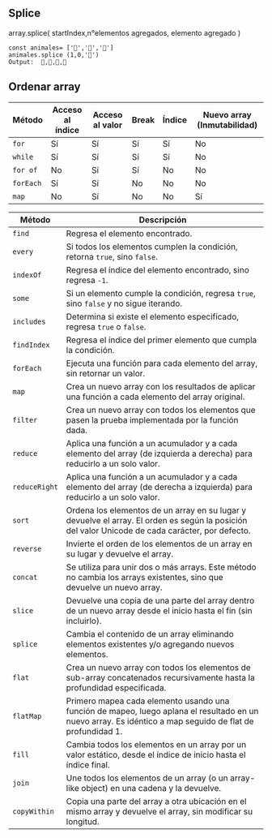 ## Splice
array.splice( startIndex,n°elementos agregados, elemento agregado )
 
`const animales= ['🐢','🐸','🐷']`
<br>
`animales.splice (1,0,'🦊')`
<br>
`Output:  🐢,🦊,🐸,🐷`

## Ordenar array

| **Método** | **Acceso al índice** | **Acceso al valor** | **Break** | **Índice** | **Nuevo array (Inmutabilidad)** |
|------------|-----------------------|---------------------|-----------|------------|-----------------|
| `for`      | Sí                    | Sí                  | Sí        | Sí         | No              |
| `while`    | Sí                    | Sí                  | Sí        | Sí         | No              |
| `for of`   | No                    | Sí                  | Sí        | No         | No              |
| `forEach`  | Sí                    | Sí                  | No        | No         | No              |
| `map`      | No                    | Sí                  | No        | No         | Sí              |



| **Método**    | **Descripción**                                                                                 |
|---------------|-------------------------------------------------------------------------------------------------|
| `find`        | Regresa el elemento encontrado.                                                                 |
| `every`       | Si todos los elementos cumplen la condición, retorna `true`, sino `false`.                      |
| `indexOf`     | Regresa el índice del elemento encontrado, sino regresa `-1`.                                   |
| `some`        | Si un elemento cumple la condición, regresa `true`, sino `false` y no sigue iterando.           |
| `includes`    | Determina si existe el elemento especificado, regresa `true` o `false`.                         |
| `findIndex`   | Regresa el índice del primer elemento que cumpla la condición.                                  |
| `forEach`     | Ejecuta una función para cada elemento del array, sin retornar un valor.                        |
| `map`         | Crea un nuevo array con los resultados de aplicar una función a cada elemento del array original.|
| `filter`      | Crea un nuevo array con todos los elementos que pasen la prueba implementada por la función dada.|
| `reduce`      | Aplica una función a un acumulador y a cada elemento del array (de izquierda a derecha) para reducirlo a un solo valor. |
| `reduceRight` | Aplica una función a un acumulador y a cada elemento del array (de derecha a izquierda) para reducirlo a un solo valor. |
| `sort`        | Ordena los elementos de un array en su lugar y devuelve el array. El orden es según la posición del valor Unicode de cada carácter, por defecto. |
| `reverse`     | Invierte el orden de los elementos de un array en su lugar y devuelve el array.                 |
| `concat`      | Se utiliza para unir dos o más arrays. Este método no cambia los arrays existentes, sino que devuelve un nuevo array. |
| `slice`       | Devuelve una copia de una parte del array dentro de un nuevo array desde el inicio hasta el fin (sin incluirlo). |
| `splice`      | Cambia el contenido de un array eliminando elementos existentes y/o agregando nuevos elementos.  |
| `flat`        | Crea un nuevo array con todos los elementos de sub-array concatenados recursivamente hasta la profundidad especificada. |
| `flatMap`     | Primero mapea cada elemento usando una función de mapeo, luego aplana el resultado en un nuevo array. Es idéntico a map seguido de flat de profundidad 1. |
| `fill`        | Cambia todos los elementos en un array por un valor estático, desde el índice de inicio hasta el índice final. |
| `join`        | Une todos los elementos de un array (o un array-like object) en una cadena y la devuelve.        |
| `copyWithin`  | Copia una parte del array a otra ubicación en el mismo array y devuelve el array, sin modificar su longitud. |
